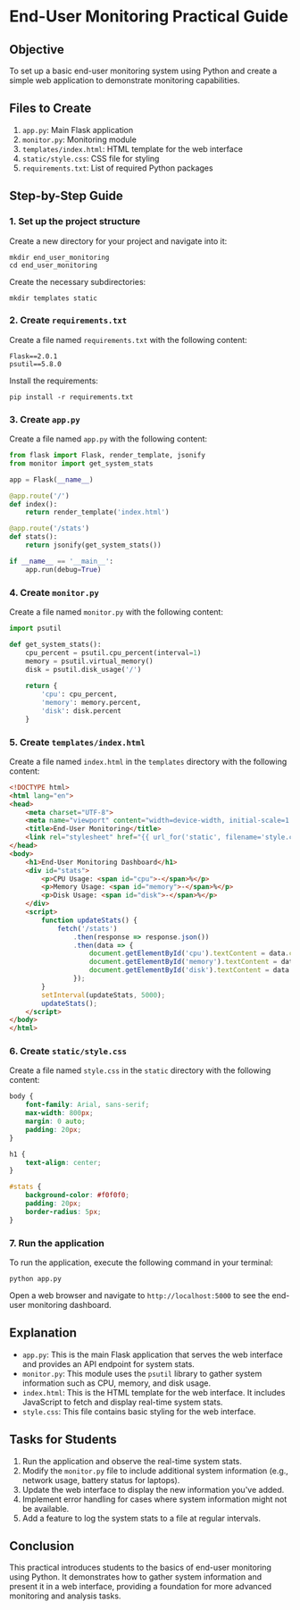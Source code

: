 # End-User Monitoring Practical Guide

## Objective
To set up a basic end-user monitoring system using Python and create a simple web application to demonstrate monitoring capabilities.

## Files to Create
1. `app.py`: Main Flask application
2. `monitor.py`: Monitoring module
3. `templates/index.html`: HTML template for the web interface
4. `static/style.css`: CSS file for styling
5. `requirements.txt`: List of required Python packages

## Step-by-Step Guide

### 1. Set up the project structure
Create a new directory for your project and navigate into it:

```
mkdir end_user_monitoring
cd end_user_monitoring
```

Create the necessary subdirectories:

```
mkdir templates static
```

### 2. Create `requirements.txt`
Create a file named `requirements.txt` with the following content:

```
Flask==2.0.1
psutil==5.8.0
```

Install the requirements:

```
pip install -r requirements.txt
```

### 3. Create `app.py`
Create a file named `app.py` with the following content:

```python
from flask import Flask, render_template, jsonify
from monitor import get_system_stats

app = Flask(__name__)

@app.route('/')
def index():
    return render_template('index.html')

@app.route('/stats')
def stats():
    return jsonify(get_system_stats())

if __name__ == '__main__':
    app.run(debug=True)
```

### 4. Create `monitor.py`
Create a file named `monitor.py` with the following content:

```python
import psutil

def get_system_stats():
    cpu_percent = psutil.cpu_percent(interval=1)
    memory = psutil.virtual_memory()
    disk = psutil.disk_usage('/')
    
    return {
        'cpu': cpu_percent,
        'memory': memory.percent,
        'disk': disk.percent
    }
```

### 5. Create `templates/index.html`
Create a file named `index.html` in the `templates` directory with the following content:

```html
<!DOCTYPE html>
<html lang="en">
<head>
    <meta charset="UTF-8">
    <meta name="viewport" content="width=device-width, initial-scale=1.0">
    <title>End-User Monitoring</title>
    <link rel="stylesheet" href="{{ url_for('static', filename='style.css') }}">
</head>
<body>
    <h1>End-User Monitoring Dashboard</h1>
    <div id="stats">
        <p>CPU Usage: <span id="cpu">-</span>%</p>
        <p>Memory Usage: <span id="memory">-</span>%</p>
        <p>Disk Usage: <span id="disk">-</span>%</p>
    </div>
    <script>
        function updateStats() {
            fetch('/stats')
                .then(response => response.json())
                .then(data => {
                    document.getElementById('cpu').textContent = data.cpu.toFixed(2);
                    document.getElementById('memory').textContent = data.memory.toFixed(2);
                    document.getElementById('disk').textContent = data.disk.toFixed(2);
                });
        }
        setInterval(updateStats, 5000);
        updateStats();
    </script>
</body>
</html>
```

### 6. Create `static/style.css`
Create a file named `style.css` in the `static` directory with the following content:

```css
body {
    font-family: Arial, sans-serif;
    max-width: 800px;
    margin: 0 auto;
    padding: 20px;
}

h1 {
    text-align: center;
}

#stats {
    background-color: #f0f0f0;
    padding: 20px;
    border-radius: 5px;
}
```

### 7. Run the application
To run the application, execute the following command in your terminal:

```
python app.py
```

Open a web browser and navigate to `http://localhost:5000` to see the end-user monitoring dashboard.

## Explanation
- `app.py`: This is the main Flask application that serves the web interface and provides an API endpoint for system stats.
- `monitor.py`: This module uses the `psutil` library to gather system information such as CPU, memory, and disk usage.
- `index.html`: This is the HTML template for the web interface. It includes JavaScript to fetch and display real-time system stats.
- `style.css`: This file contains basic styling for the web interface.

## Tasks for Students
1. Run the application and observe the real-time system stats.
2. Modify the `monitor.py` file to include additional system information (e.g., network usage, battery status for laptops).
3. Update the web interface to display the new information you've added.
4. Implement error handling for cases where system information might not be available.
5. Add a feature to log the system stats to a file at regular intervals.

## Conclusion
This practical introduces students to the basics of end-user monitoring using Python. It demonstrates how to gather system information and present it in a web interface, providing a foundation for more advanced monitoring and analysis tasks.
